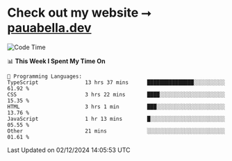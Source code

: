 # Check out my website ⭢ [pauabella.dev](https://pauabella.dev)

<!--START_SECTION:waka-->
![Code Time](http://img.shields.io/badge/Code%20Time-3%2C938%20hrs%2058%20mins-blue)

📊 **This Week I Spent My Time On** 

```text
💬 Programming Languages: 
TypeScript               13 hrs 37 mins      ███████████████░░░░░░░░░░   61.92 % 
CSS                      3 hrs 22 mins       ████░░░░░░░░░░░░░░░░░░░░░   15.35 % 
HTML                     3 hrs 1 min         ███░░░░░░░░░░░░░░░░░░░░░░   13.76 % 
JavaScript               1 hr 13 mins        █░░░░░░░░░░░░░░░░░░░░░░░░   05.55 % 
Other                    21 mins             ░░░░░░░░░░░░░░░░░░░░░░░░░   01.61 % 
```


 Last Updated on 02/12/2024 14:05:53 UTC
<!--END_SECTION:waka-->
